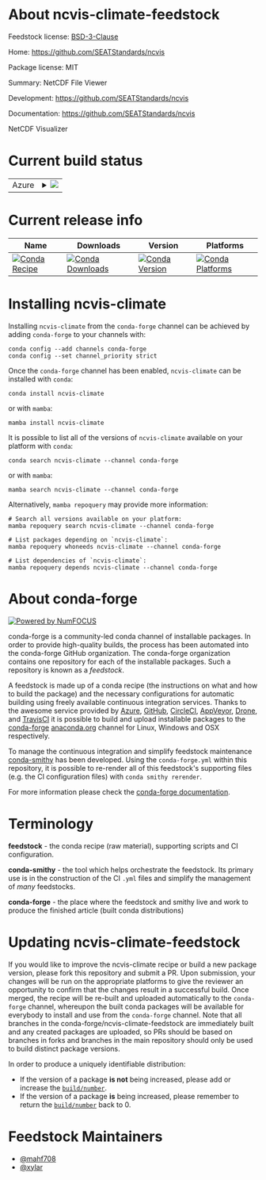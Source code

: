 About ncvis-climate-feedstock
=============================

Feedstock license: [BSD-3-Clause](https://github.com/conda-forge/ncvis-climate-feedstock/blob/main/LICENSE.txt)

Home: https://github.com/SEATStandards/ncvis

Package license: MIT

Summary: NetCDF File Viewer

Development: https://github.com/SEATStandards/ncvis

Documentation: https://github.com/SEATStandards/ncvis

NetCDF Visualizer

Current build status
====================


<table>
    
  <tr>
    <td>Azure</td>
    <td>
      <details>
        <summary>
          <a href="https://dev.azure.com/conda-forge/feedstock-builds/_build/latest?definitionId=19560&branchName=main">
            <img src="https://dev.azure.com/conda-forge/feedstock-builds/_apis/build/status/ncvis-climate-feedstock?branchName=main">
          </a>
        </summary>
        <table>
          <thead><tr><th>Variant</th><th>Status</th></tr></thead>
          <tbody><tr>
              <td>linux_64</td>
              <td>
                <a href="https://dev.azure.com/conda-forge/feedstock-builds/_build/latest?definitionId=19560&branchName=main">
                  <img src="https://dev.azure.com/conda-forge/feedstock-builds/_apis/build/status/ncvis-climate-feedstock?branchName=main&jobName=linux&configuration=linux%20linux_64_" alt="variant">
                </a>
              </td>
            </tr><tr>
              <td>osx_64</td>
              <td>
                <a href="https://dev.azure.com/conda-forge/feedstock-builds/_build/latest?definitionId=19560&branchName=main">
                  <img src="https://dev.azure.com/conda-forge/feedstock-builds/_apis/build/status/ncvis-climate-feedstock?branchName=main&jobName=osx&configuration=osx%20osx_64_" alt="variant">
                </a>
              </td>
            </tr><tr>
              <td>osx_arm64</td>
              <td>
                <a href="https://dev.azure.com/conda-forge/feedstock-builds/_build/latest?definitionId=19560&branchName=main">
                  <img src="https://dev.azure.com/conda-forge/feedstock-builds/_apis/build/status/ncvis-climate-feedstock?branchName=main&jobName=osx&configuration=osx%20osx_arm64_" alt="variant">
                </a>
              </td>
            </tr>
          </tbody>
        </table>
      </details>
    </td>
  </tr>
</table>

Current release info
====================

| Name | Downloads | Version | Platforms |
| --- | --- | --- | --- |
| [![Conda Recipe](https://img.shields.io/badge/recipe-ncvis--climate-green.svg)](https://anaconda.org/conda-forge/ncvis-climate) | [![Conda Downloads](https://img.shields.io/conda/dn/conda-forge/ncvis-climate.svg)](https://anaconda.org/conda-forge/ncvis-climate) | [![Conda Version](https://img.shields.io/conda/vn/conda-forge/ncvis-climate.svg)](https://anaconda.org/conda-forge/ncvis-climate) | [![Conda Platforms](https://img.shields.io/conda/pn/conda-forge/ncvis-climate.svg)](https://anaconda.org/conda-forge/ncvis-climate) |

Installing ncvis-climate
========================

Installing `ncvis-climate` from the `conda-forge` channel can be achieved by adding `conda-forge` to your channels with:

```
conda config --add channels conda-forge
conda config --set channel_priority strict
```

Once the `conda-forge` channel has been enabled, `ncvis-climate` can be installed with `conda`:

```
conda install ncvis-climate
```

or with `mamba`:

```
mamba install ncvis-climate
```

It is possible to list all of the versions of `ncvis-climate` available on your platform with `conda`:

```
conda search ncvis-climate --channel conda-forge
```

or with `mamba`:

```
mamba search ncvis-climate --channel conda-forge
```

Alternatively, `mamba repoquery` may provide more information:

```
# Search all versions available on your platform:
mamba repoquery search ncvis-climate --channel conda-forge

# List packages depending on `ncvis-climate`:
mamba repoquery whoneeds ncvis-climate --channel conda-forge

# List dependencies of `ncvis-climate`:
mamba repoquery depends ncvis-climate --channel conda-forge
```


About conda-forge
=================

[![Powered by
NumFOCUS](https://img.shields.io/badge/powered%20by-NumFOCUS-orange.svg?style=flat&colorA=E1523D&colorB=007D8A)](https://numfocus.org)

conda-forge is a community-led conda channel of installable packages.
In order to provide high-quality builds, the process has been automated into the
conda-forge GitHub organization. The conda-forge organization contains one repository
for each of the installable packages. Such a repository is known as a *feedstock*.

A feedstock is made up of a conda recipe (the instructions on what and how to build
the package) and the necessary configurations for automatic building using freely
available continuous integration services. Thanks to the awesome service provided by
[Azure](https://azure.microsoft.com/en-us/services/devops/), [GitHub](https://github.com/),
[CircleCI](https://circleci.com/), [AppVeyor](https://www.appveyor.com/),
[Drone](https://cloud.drone.io/welcome), and [TravisCI](https://travis-ci.com/)
it is possible to build and upload installable packages to the
[conda-forge](https://anaconda.org/conda-forge) [anaconda.org](https://anaconda.org/)
channel for Linux, Windows and OSX respectively.

To manage the continuous integration and simplify feedstock maintenance
[conda-smithy](https://github.com/conda-forge/conda-smithy) has been developed.
Using the ``conda-forge.yml`` within this repository, it is possible to re-render all of
this feedstock's supporting files (e.g. the CI configuration files) with ``conda smithy rerender``.

For more information please check the [conda-forge documentation](https://conda-forge.org/docs/).

Terminology
===========

**feedstock** - the conda recipe (raw material), supporting scripts and CI configuration.

**conda-smithy** - the tool which helps orchestrate the feedstock.
                   Its primary use is in the construction of the CI ``.yml`` files
                   and simplify the management of *many* feedstocks.

**conda-forge** - the place where the feedstock and smithy live and work to
                  produce the finished article (built conda distributions)


Updating ncvis-climate-feedstock
================================

If you would like to improve the ncvis-climate recipe or build a new
package version, please fork this repository and submit a PR. Upon submission,
your changes will be run on the appropriate platforms to give the reviewer an
opportunity to confirm that the changes result in a successful build. Once
merged, the recipe will be re-built and uploaded automatically to the
`conda-forge` channel, whereupon the built conda packages will be available for
everybody to install and use from the `conda-forge` channel.
Note that all branches in the conda-forge/ncvis-climate-feedstock are
immediately built and any created packages are uploaded, so PRs should be based
on branches in forks and branches in the main repository should only be used to
build distinct package versions.

In order to produce a uniquely identifiable distribution:
 * If the version of a package **is not** being increased, please add or increase
   the [``build/number``](https://docs.conda.io/projects/conda-build/en/latest/resources/define-metadata.html#build-number-and-string).
 * If the version of a package **is** being increased, please remember to return
   the [``build/number``](https://docs.conda.io/projects/conda-build/en/latest/resources/define-metadata.html#build-number-and-string)
   back to 0.

Feedstock Maintainers
=====================

* [@mahf708](https://github.com/mahf708/)
* [@xylar](https://github.com/xylar/)

